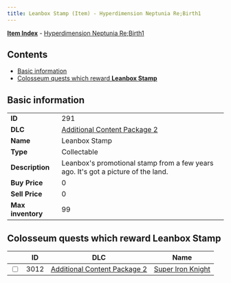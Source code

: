 ```yaml
---
title: Leanbox Stamp (Item) - Hyperdimension Neptunia Re;Birth1
---
```


[**Item Index**](/neptunia/rb1/item/index.html) - [Hyperdimension Neptunia Re;Birth1](/neptunia/rb1)

## Contents

- [Basic information](#basic-information)
- [Colosseum quests which reward **Leanbox Stamp**](#colosseum-quests-which-reward-leanbox-stamp)
## Basic information

|   |   |
| -- | -- |
| **ID** | 291 |
| **DLC** | [Additional Content Package 2](/neptunia/rb1/dlc/11-pack2.html) |
| **Name** | Leanbox Stamp |
| **Type** | Collectable |
| **Description** | Leanbox's promotional stamp from a few years ago. It's got a picture of the land. |
| **Buy Price** | 0 |
| **Sell Price** | 0 |
| **Max inventory** | 99 |


## Colosseum quests which reward **Leanbox Stamp**

|    | ID | DLC | Name |
| -- | -- | --- | ---- |
| <input type="checkbox" id="rb1-colosseum-11-3012" class="trackbox" /> | 3012 | [Additional Content Package 2](/neptunia/rb1/dlc/11-pack2.html) | [Super Iron Knight](/neptunia/rb1/colosseum/11-3012-super-iron-knight.html) |
